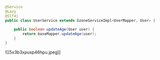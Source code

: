 
```java
@Service  
@Lazy  
@Slf4j  
public class UserService extends GzoneServiceImpl<UserMapper, User> {  
  
    public boolean updateAge(User user) {  
        return baseMapper.updateAge(user);  
    }  
}
```

![[5x3b3xpusp46hpu.jpeg]]


